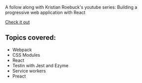 A follow along with Kristian Roebuck's youtube series: Building a progressive web application with React

[Check it out](https://www.youtube.com/playlist?list=PLYHcCSWbw4G6s7NVi2RK0TKd69PdB0sWe)

## Topics covered: 
  * Webpack
  * CSS Modules
  * React
  * Testin with Jest and Ezyme
  * Service workers
  * Preact

